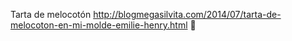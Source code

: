 Tarta de melocotón	http://blogmegasilvita.com/2014/07/tarta-de-melocoton-en-mi-molde-emilie-henry.html	
਍